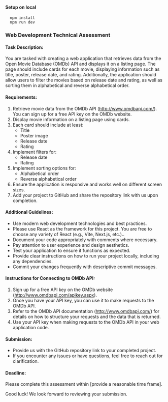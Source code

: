 


#### Setup on local
```
  npm install
  npm run dev
```

### Web Development Technical Assessment

#### Task Description:
You are tasked with creating a web application that retrieves data from the Open Movie Database (OMDb) API and displays it on a listing page. The page should include cards for each movie, displaying information such as title, poster, release date, and rating. Additionally, the application should allow users to filter the movies based on release date and rating, as well as sorting them in alphabetical and reverse alphabetical order.

#### Requirements:
1. Retrieve movie data from the OMDb API (http://www.omdbapi.com/). You can sign up for a free API key on the OMDb website.
2. Display movie information on a listing page using cards.
3. Each card should include at least:
   - Title
   - Poster image
   - Release date
   - Rating
4. Implement filters for:
   - Release date
   - Rating
5. Implement sorting options for:
   - Alphabetical order
   - Reverse alphabetical order
6. Ensure the application is responsive and works well on different screen sizes.
7. Add your project to GitHub and share the repository link with us upon completion.

#### Additional Guidelines:
- Use modern web development technologies and best practices.
- Please use React as the framework for this project. You are free to choose any variety of React (e.g., Vite, Next.js, etc.)..
- Document your code appropriately with comments where necessary.
- Pay attention to user experience and design aesthetics.
- Test your application to ensure it functions as expected.
- Provide clear instructions on how to run your project locally, including any dependencies.
- Commit your changes frequently with descriptive commit messages.

#### Instructions for Connecting to OMDb API:
1. Sign up for a free API key on the OMDb website (http://www.omdbapi.com/apikey.aspx).
2. Once you have your API key, you can use it to make requests to the OMDb API.
3. Refer to the OMDb API documentation (http://www.omdbapi.com/) for details on how to structure your requests and the data that is returned.
4. Use your API key when making requests to the OMDb API in your web application code.

#### Submission:
- Provide us with the GitHub repository link to your completed project.
- If you encounter any issues or have questions, feel free to reach out for clarification.

#### Deadline:
Please complete this assessment within [provide a reasonable time frame].

Good luck! We look forward to reviewing your submission.
